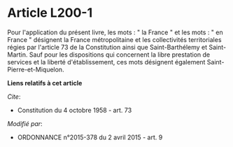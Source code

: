 # Article L200-1

Pour l'application du présent livre, les mots : " la France " et les mots : " en France " désignent la France métropolitaine
et les collectivités territoriales régies par l'article 73 de la Constitution ainsi que Saint-Barthélemy et Saint-Martin.
Sauf pour les dispositions qui concernent la libre prestation de services et la liberté d'établissement, ces mots désignent
également  Saint-Pierre-et-Miquelon.

**Liens relatifs à cet article**

_Cite_:

  - Constitution du 4 octobre 1958 - art. 73

_Modifié par_:

  - ORDONNANCE n°2015-378 du 2 avril 2015 - art. 9
